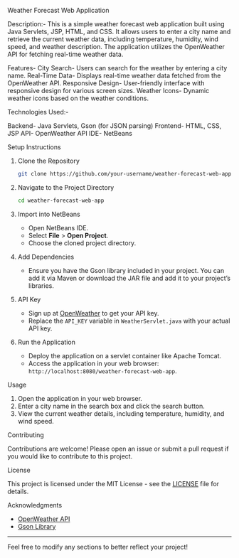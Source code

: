  Weather Forecast Web Application
 
 Description:- This is a simple weather forecast web application built using Java Servlets, JSP, HTML, and CSS. It allows users to enter a city name and retrieve the current weather data, including temperature, humidity, wind speed, and weather description. The application utilizes the OpenWeather API for fetching real-time weather data.

 Features- 
 City Search- Users can search for the weather by entering a city name.
 Real-Time Data- Displays real-time weather data fetched from the OpenWeather API.
 Responsive Design- User-friendly interface with responsive design for various screen sizes.
 Weather Icons- Dynamic weather icons based on the weather conditions.

 Technologies Used:-

Backend- Java Servlets, Gson (for JSON parsing)
Frontend- HTML, CSS, JSP
API- OpenWeather API
IDE- NetBeans

 Setup Instructions

1. Clone the Repository
   ```bash
   git clone https://github.com/your-username/weather-forecast-web-app.git
   ```

2. Navigate to the Project Directory
   ```bash
   cd weather-forecast-web-app
   ```

3. Import into NetBeans
   - Open NetBeans IDE.
   - Select **File** > **Open Project**.
   - Choose the cloned project directory.

4. Add Dependencies
   - Ensure you have the Gson library included in your project. You can add it via Maven or download the JAR file and add it to your project’s libraries.

5. API Key
   - Sign up at [OpenWeather](https://openweathermap.org/) to get your API key.
   - Replace the `API_KEY` variable in `WeatherServlet.java` with your actual API key.

6. Run the Application
   - Deploy the application on a servlet container like Apache Tomcat.
   - Access the application in your web browser: `http://localhost:8080/weather-forecast-web-app`.

 Usage

1. Open the application in your web browser.
2. Enter a city name in the search box and click the search button.
3. View the current weather details, including temperature, humidity, and wind speed.

 Contributing

Contributions are welcome! Please open an issue or submit a pull request if you would like to contribute to this project.

 License

This project is licensed under the MIT License - see the [LICENSE](LICENSE) file for details.

 Acknowledgments

- [OpenWeather API](https://openweathermap.org/)
- [Gson Library](https://github.com/google/gson)

---

Feel free to modify any sections to better reflect your project!
